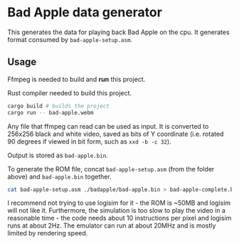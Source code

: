 # Bad Apple data generator

This generates the data for playing back Bad Apple on the cpu.
It generates format consumed by `bad-apple-setup.asm`.

## Usage

Ffmpeg is needed to build and **run** this project.

Rust compiler needed to build this project.

```sh
cargo build # builds the project
cargo run -- bad-apple.webm
```

Any file that ffmpeg can read can be used as input.
It is converted to 256x256 black and white video, saved as bits of Y coordinate (i.e. rotated 90 degrees if viewed in bit form, such as `xxd -b -c 32`).

Output is stored as `bad-apple.bin`.

To generate the ROM file, concat `bad-apple-setup.asm` (from the folder above) and `bad-apple.bin` together.

```sh
cat bad-apple-setup.asm ./badapple/bad-apple.bin > bad-apple-complete.bin
```

I recommend not trying to use logisim for it - the ROM is ~50MB and logisim will not like it. Furthermore, the simulation is too slow to play the video in a reasonable time - the code needs about 10 instructions per pixel and logisim runs at about 2Hz. The emulator can run at about 20MHz and is mostly limited by rendering speed.
